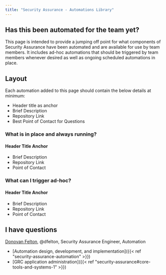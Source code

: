 ```yaml
---
title: "Security Assurance - Automations Library"
---
```


## Has this been automated for the team yet?

This page is intended to provide a jumping off point for what components of Security Assurance have been automated and are available for use by team members. It includes ad-hoc automations that should be triggered by team members whenever desired as well as ongoing scheduled automations in place.

## Layout

Each automation added to this page should contain the below details at minimum:
- Header title as anchor
- Brief Description
- Repository Link
- Best Point of Contact for Questions


### What is in place and always running?

#### Header Title Anchor
- Brief Description
- Repository Link
- Point of Contact

### What can I trigger ad-hoc?

#### Header Title Anchor
- Brief Description
- Repository Link
- Point of Contact

## <i class="fas fa-id-card" style="color:rgb(110,73,203)" aria-hidden="true"></i> I have questions

[Donovan Felton](/handbook/company/team/#dfelton), @dfelton, Security Assurance Engineer, Automation

- [Automation design, development, and implementation]({{< ref "security-assurance-automation" >}})
- [GRC application administration]({{< ref "security-assurance#core-tools-and-systems-1" >}})
